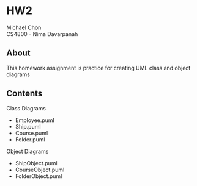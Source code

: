 # HW2

Michael Chon  
CS4800 - Nima Davarpanah

## About

This homework assignment is practice for creating UML class and object diagrams

## Contents
Class Diagrams
- Employee.puml
- Ship.puml
- Course.puml
- Folder.puml

Object Diagrams
- ShipObject.puml
- CourseObject.puml
- FolderObject.puml
